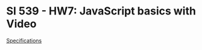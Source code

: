 # SI 539 - HW7: JavaScript basics with Video

[Specifications](https://docs.google.com/document/d/1--LXEcjTnpgSIevmX4vTuWC0lsr8HuP-bPZA48nQ_n8/edit?usp=sharing)
